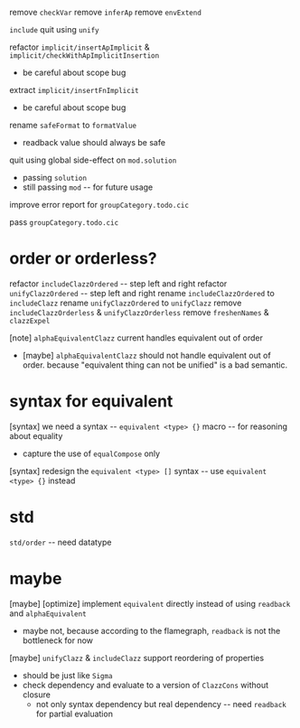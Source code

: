 remove `checkVar`
remove `inferAp`
remove `envExtend`

`include` quit using `unify`

refactor `implicit/insertApImplicit` & `implicit/checkWithApImplicitInsertion`

- be careful about scope bug

extract `implicit/insertFnImplicit`

- be careful about scope bug

rename `safeFormat` to `formatValue`

- readback value should always be safe

quit using global side-effect on `mod.solution`

- passing `solution`
- still passing `mod` -- for future usage

improve error report for `groupCategory.todo.cic`

pass `groupCategory.todo.cic`

# order or orderless?

refactor `includeClazzOrdered` -- step left and right
refactor `unifyClazzOrdered` -- step left and right
rename `includeClazzOrdered` to `includeClazz`
rename `unifyClazzOrdered` to `unifyClazz`
remove `includeClazzOrderless` & `unifyClazzOrderless`
remove `freshenNames` & `clazzExpel`

[note] `alphaEquivalentClazz` current handles equivalent out of order

- [maybe] `alphaEquivalentClazz` should not handle equivalent out of order.
  because "equivalent thing can not be unified" is a bad semantic.

# syntax for equivalent

[syntax] we need a syntax -- `equivalent <type> {}` macro -- for reasoning about equality

- capture the use of `equalCompose` only

[syntax] redesign the `equivalent <type> []` syntax -- use `equivalent <type> {}` instead

# std

`std/order` -- need datatype

# maybe

[maybe] [optimize] implement `equivalent` directly instead of using `readback` and `alphaEquivalent`

- maybe not, because according to the flamegraph, `readback` is not the bottleneck for now

[maybe] `unifyClazz` & `includeClazz` support reordering of properties

- should be just like `Sigma`
- check dependency and evaluate to a version of `ClazzCons` without closure
  - not only syntax dependency but real dependency -- need `readback` for partial evaluation
